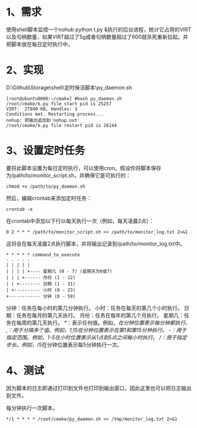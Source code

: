 # 1、需求
使用shell脚本监控一个nohub python t.py &执行的后台进程，统计它占用的VIRT以及句柄数量，如果VIRT超过了5g或者句柄数量超过了600就杀死重新拉起。并把脚本放在每日定时执行中。

# 2、实现
D:\Github\Storage\shell\定时保活脚本\py_daemon.sh
```
[root@ubuntu0006:~/cmake] #bash py_daemon.sh
/root/cmake/k.py file start pid is 25257
VIRT:  27840 KB, Handles: 3
Conditions met. Restarting process...
nohup: 把输出追加到'nohup.out'
/root/cmake/k.py file restart pid is 26144
```

# 3、设置定时任务
要将此脚本设置为每日定时执行，可以使用cron。假设你将脚本保存为/path/to/monitor_script.sh，并确保它是可执行的：
```
chmod +x /path/to/py_daemon.sh
```

然后，编辑crontab来添加定时任务：
```
crontab -e
```
在crontab中添加以下行以每天执行一次（例如，每天凌晨2点）：
```
0 2 * * * /path/to/monitor_script.sh >> /path/to/monitor_log.txt 2>&1
```
这将会在每天凌晨2点执行脚本，并将输出记录到/path/to/monitor_log.txt中。

```
* * * * * command_to_execute
- - - - -
| | | | |
| | | | +---- 星期几 (0 - 7) (星期天为0或7)
| | | +------ 月份 (1 - 12)
| | +-------- 日期 (1 - 31)
| +---------- 小时 (0 - 23)
+------------ 分钟 (0 - 59)
```
分钟：任务在每小时的第几分钟执行。
小时：任务在每天的第几个小时执行。
日期：任务在每月的第几天执行。
月份：任务在每年的第几个月执行。
星期几：任务在每周的第几天执行。
*：表示任何值。例如，*在分钟位置表示每分钟都执行。
,：用于分隔多个值。例如，1,15在分钟位置表示在第1和第15分钟执行。
-：用于指定范围。例如，1-5在小时位置表示从1点到5点之间每小时执行。
/：用于指定步长。例如，*/5在分钟位置表示每5分钟执行一次。

# 4、测试
因为脚本的日志即通过打印到文件也打印到输出窗口，因此这里也可以把日志输出到文件。

每分钟执行一次脚本。
```
*/1 * * * * /root/cmake/py_daemon.sh >> /tmp/monitor_log.txt 2>&1
```